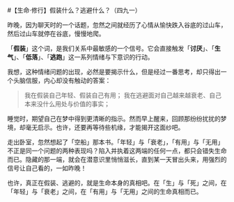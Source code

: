 #【生命⋅修行】假装什么？逃避什么？（四九一）

昨晚，因为聊天时的一个话题，忽然之间就经历了心情从愉快跌入谷底的过山车，然后过山车就停在谷底，慢慢地爬。

「**假装**」这个词，是我们关系中最敏感的一个信号。它会直接触发「**讨厌**」、「**生气**」、「**低落**」、「**逃跑**」这一系列情绪与下意识的行动。

我想，这种情绪问题的出现，必然是要揭示什么，但是经过一番思考，却只得出一个头脑信服，内心却没有触动的答案：

> 我在假装自己年轻、假装自己有用；
> 我在逃避面对自己越来越衰老、自己本来没什么用处与价值的事实；

睡觉时，期望自己在梦中得到更清晰的指示。然而早上醒来，回顾那纷纷扰扰的梦境，却毫无启示。也许，还要再等待些机缘，才能揭开这面纱吧。

走出卧室，忽然想起了「空船」那本书。「年轻」与「衰老」，「有用」与「无用」不正是同一个问题的两种表现吗？陷入并执着这两端的任何一点，都只会错失生命而已。隐藏的那一端，就会在潜意识里悄悄滋长，直到某一天冒出头来，用强烈的信号让自己看的，一如昨晚！

也许，真正在假装、逃避的，就是生命本身的真相吧。在「生」与「死」之间，在「年轻」与「衰老」之间，在「有用」与「无用」之间的生命真相而已。